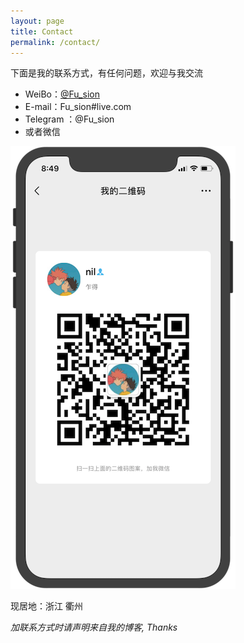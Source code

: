 ```yaml
---
layout: page
title: Contact
permalink: /contact/
---
```

下面是我的联系方式，有任何问题，欢迎与我交流

- WeiBo：[@Fu_sion](http://weibo.com/fudongsheng) 
- E-mail：Fu_sion#live.com
- Telegram ：@Fu_sion
- 或者微信


![weiChat](/images/WeChat.png)

现居地：浙江 衢州

*加联系方式时请声明来自我的博客, Thanks*


